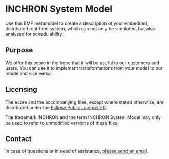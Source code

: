 # INCHRON System Model

Use this EMF metamodel to create a description of your embedded, distributed
real-time system, which can not only be simulated, but also analyzed for
schedulability.

## Purpose

We offer this ecore in the hope that it will be useful to our customers and
users. You can use it to implement transformations from your model to our
model and vice versa.

## Licensing

The ecore and the accompanying files, except where stated otherwise, are
distributed under the
[Eclipse Public License 2.0](https://www.eclipse.org/legal/epl-2.0).

The trademark INCHRON and the term INCHRON System Model may only be used to
refer to unmodified versions of these files.

## Contact

In case of questions or in need of assistance,
[please send an email](mailto:support@inchron.com).
